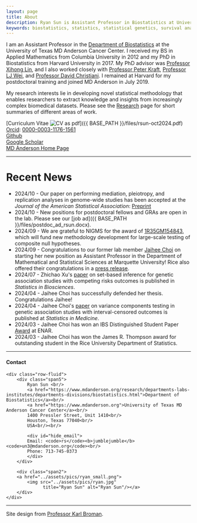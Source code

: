 ```yaml
---
layout: page
title: About
description: Ryan Sun is Assistant Professor in Biostatistics at University of Texas MD Anderson Cancer Center; integrating genetic, genomic, and clinical data to make discoveries from modern high-throughput sources.
keywords: biostatistics, statistics, statistical genetics, survival analysis
---
```


I am an Assistant Professor in the
[Department of Biostatistics](https://www.mdanderson.org/research/departments-labs-institutes/departments-divisions/biostatistics.html)
at the University of Texas MD Anderson Cancer Center.
I received my BS in Applied Mathematics from Columbia University in 2012
and my PhD in Biostatistics from Harvard University in 2017.
My PhD advisor was [Professor Xihong Lin](https://www.hsph.harvard.edu/xihong-lin/),
and I also worked closely with [Professor Peter Kraft](https://www.hsph.harvard.edu/peter-kraft/),
[Professor LJ Wei](https://www.hsph.harvard.edu/l-wei/), and [Professor David Christiani](https://www.hsph.harvard.edu/david-christiani/).
I remained at Harvard for my postdoctoral training and joined MD Anderson in July 2019.

My research interests lie in developing novel statistical methodology that enables researchers to extract knowledge and insights from increasingly complex biomedical datasets. Please see the [Research](pages/pubs.md) page for short summaries of different areas of work.

[Curriculum Vitae ![CV as pdf](pages/icons16/pdf-icon.png)]({{ BASE_PATH }}/files/rsun-oct2024.pdf)<br/>
[Orcid](https://orcid.org): [0000-0003-1176-1561](https://orcid.org/0000-0003-1176-1561)<br/>
[Github](https://github.com/ryanrsun)<br/>
[Google Scholar](https://scholar.google.com/citations?user=9odeJa0AAAAJ&hl=en)<br/>
[MD Anderson Home Page](https://faculty.mdanderson.org/profiles/ryan_sun.html)<br/>

---

# Recent News
* 2024/10 - Our paper on performing mediation, pleiotropy, and replication analyses in genome-wide studies has been accepted at the *Journal of the American Statistical Association*: [Preprint](https://arxiv.org/abs/2309.12584)
* 2024/10 - New positions for postdoctoral fellows and GRAs are open in the lab. Please see our [job ad]({{ BASE_PATH }}/files/postdoc_ad_rsun.docx).
* 2024/09 - We are grateful to NIGMS for the award of [1R35GM154843](https://reporter.nih.gov/search/3MAsCl2AykS7T5SLjlQMyA/project-details/10937675), which will fund new methodology development for large-scale testing of composite null hypotheses.
* 2024/09 - Congratulations to our former lab member [Jaihee Choi](https://www.marquette.edu/mathematical-and-statistical-sciences/directory/jaihee-choi.php) on starting her new position as Assistant Professor in the Department of Mathematical and Statistical Sciences at Marquette University! Rice also offered their congratulations in a [press release](https://engineering.rice.edu/news/jaihee-choi-24-joins-faculty-marquette-university).
* 2024/07 - Zhichao Xu's [paper](https://link.springer.com/article/10.1007/s12561-024-09448-3) on set-based inference for genetic association studies with competing risks outcomes is published in *Statistics in Biosciences*. 
* 2024/04 - Jaihee Choi has successfully defended her thesis. Congratulations Jaihee!
* 2024/04 - Jaihee Choi's [paper](https://onlinelibrary.wiley.com/doi/abs/10.1002/sim.10081) on variance components testing in genetic association studies with interval-censored outcomes is published at *Statistics in Medicine*. 
* 2024/03 - Jaihee Choi has won an IBS Distinguished Student Paper [Award](https://engineering.rice.edu/news/jaihee-choi-wins-ibs-distinguished-student-paper-award) at ENAR. 
* 2024/03 - Jaihee Choi has won the James R. Thompson award for outstanding student in the Rice University Department of Statistics.

---

<div class="container">
<h4><a name="Contact"></a>Contact</h4>

    <div class="row-fluid">
        <div class="span5">
            Ryan Sun <br/>
            <a href="https://www.mdanderson.org/research/departments-labs-institutes/departments-divisions/biostatistics.html">Department of Biostatistics</a><br/>
            <a href="https://www.mdanderson.org">University of Texas MD Anderson Cancer Center</a><br/>
            1400 Pressler Street, Unit 1410<br/>
            Houston, Texas 77040<br/>
            USA<br/><br/>

            <div id="hide_email">
            Email: <code>rs</code><b>jumblejumble</b><code>un3@mdanderson.org</code><br/>
            Phone: 713-745-0373
            </div>
        </div>

        <div class="span2">
        <a href="../assets/pics/ryan_small.png">
            <img src="../assets/pics/ryan.jpg"
                  title="Ryan Sun" alt="Ryan Sun"/></a>
        </div>
    </div>
</div>

---

Site design from [Professor Karl Broman](https://kbroman.org).
